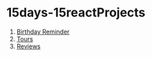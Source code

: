# 15days-15reactProjects

1. [Birthday Reminder](https://MeetaHaldar.github.io/15days-15reactProjects/reminder)
2. [Tours](https://MeetaHaldar.github.io/15days-15reactProjects/tours)
3. [Reviews](https://MeetaHaldar.github.io/15days-15reactProjects/reviews)
